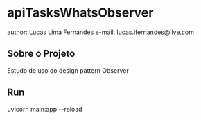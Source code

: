 # apiTasksWhatsObserver

author: Lucas Lima Fernandes
e-mail: lucas.lfernandes@live.com

## Sobre o Projeto

Estudo de uso do design pattern Observer

## Run
uvicorn main:app --reload